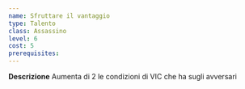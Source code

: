 ```yaml
---
name: Sfruttare il vantaggio
type: Talento
class: Assassino
level: 6
cost: 5
prerequisites: 
---
```


**Descrizione**
Aumenta di 2 le condizioni di VIC che ha sugli avversari